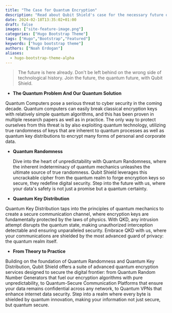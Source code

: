 ```yaml
---
title: "The Case for Quantum Encryption"
description: "Read about Qubit Shield's case for the necessary future of quantum security."
date: 2024-02-18T13:35:02+01:00
draft: false
images: ["site-feature-image.png"]
categories: ["Hugo Bootstrap Theme"]
tags: ["Hugo","Bootstrap","Featured"]
keywords: ["hugo bootstrap theme"]
authors: ["Noah Erdogan"]
aliases:
  - hugo-bootstrap-theme-alpha
---
```


> The future is here already. Don't be left behind on the wrong side of technological history. Join the future, the quantum future, with Qubit Shield. 

-  **The Quantum Problem And Our Quantum Solution**

  Quantum Computers pose a serious threat to cyber security in the coming decade. Quantum computers can easily break classical encryption keys with relatively simple quantum algorithms, and this has been proven in multiple research papers as well as in practice. The only way to protect ourselves from this threat is by also exploiting quantum technology, utilizing true randomness of keys that are inherent to quantum processes as well as quantum key distributions to encrypt many forms of personal and corporate data.

- **Quantum Randomness**

  Dive into the heart of unpredictability with Quantum Randomness, where the inherent indeterminacy of quantum mechanics unleashes the ultimate source of true randomness. Qubit Shield leverages this uncrackable cipher from the quantum realm to forge encryption keys so secure, they redefine digital security. Step into the future with us, where your data's safety is not just a promise but a quantum certainty.

- **Quantum Key Distribution**

Quantum Key Distribution taps into the principles of quantum mechanics to create a secure communication channel, where encryption keys are fundamentally protected by the laws of physics. With QKD, any intrusion attempt disrupts the quantum state, making unauthorized interception detectable and ensuring unparalleled security. Embrace QKD with us, where your communications are shielded by the most advanced guard of privacy: the quantum realm itself.

- **From Theory to Practice**

Building on the foundation of Quantum Randomness and Quantum Key Distribution, Qubit Shield offers a suite of advanced quantum encryption services designed to secure the digital frontier: from Quantum Random Number Generators that fuel our encryption algorithms with pure unpredictability, to Quantum-Secure Communication Platforms that ensure your data remains confidential across any network, to Quantum VPNs that enhance internet data security. Step into a realm where every byte is shielded by quantum innovation, making your information not just secure, but quantum secure.


